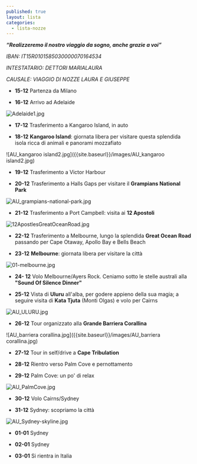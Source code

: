 ```yaml
---
published: true
layout: lista
categories:
  - lista-nozze
---
```


_**“Realizzeremo il nostro viaggio da sogno, anche grazie a voi”**_


<address>
  
IBAN: IT15R0101585030000070164534 <br/>

INTESTATARIO: DETTORI MARIALAURA <br/>

CAUSALE: VIAGGIO DI NOZZE LAURA E GIUSEPPE <br/>

</address>


- **15-12** 		Partenza da Milano

- **16-12**		Arrivo ad Adelaide

![Adelaide1.jpg]({{site.baseurl}}/images/Adelaide1.jpg)

- **17-12**		Trasferimento a Kangaroo Island, in auto

- **18-12**		**Kangaroo Island**: giornata libera per visitare questa splendida isola ricca di animali e panorami mozzafiato

![AU_kangaroo island2.jpg]({{site.baseurl}}/images/AU_kangaroo island2.jpg)

- **19-12**		Trasferimento a Victor Harbour

- **20-12**		Trasferimento a Halls Gaps per visitare il **Grampians National Park**

![AU_grampians-national-park.jpg]({{site.baseurl}}/images/AU_grampians-national-park.jpg)

- **21-12**		Trasferimento a Port Campbell: visita ai **12 Apostoli**

![12ApostlesGreatOceanRoad.jpg]({{site.baseurl}}/images/12ApostlesGreatOceanRoad.jpg)

- **22-12**		Trasferimento a Melbourne, lungo la splendida **Great Ocean Road** passando per Cape Otaway, Apollo Bay e Bells Beach
	
- **23-12**		**Melbourne**: giornata libera per visitare la città

![01-melbourne.jpg]({{site.baseurl}}/images/01-melbourne.jpg)

- **24- 12**		Volo Melbourne/Ayers Rock. Ceniamo sotto le stelle australi alla **"Sound Of Silence Dinner"**

- **25-12**		Vista di **Uluru** all'alba, per godere appieno della sua magia; a seguire visita di **Kata Tjuta** (Monti Olgas) e volo per Cairns

![AU_ULURU.jpg]({{site.baseurl}}/images/AU_ULURU.jpg)

- **26-12**		Tour organizzato alla **Grande Barriera Corallina**

![AU_barriera corallina.jpg]({{site.baseurl}}/images/AU_barriera corallina.jpg)

- **27-12**		Tour in self/drive a **Cape Tribulation**

- **28-12**		Rientro verso Palm Cove e pernottamento

- **29-12**		Palm Cove: un po' di relax

![AU_PalmCove.jpg]({{site.baseurl}}/images/AU_PalmCove.jpg)
		
- **30-12**		Volo Cairns/Sydney

- **31-12**		Sydney: scopriamo la città

![AU_Sydney-skyline.jpg]({{site.baseurl}}/images/AU_Sydney-skyline.jpg)

- **01-01**	 	Sydney

- **02-01**		Sydney
			
- **03-01**		Si rientra in Italia
